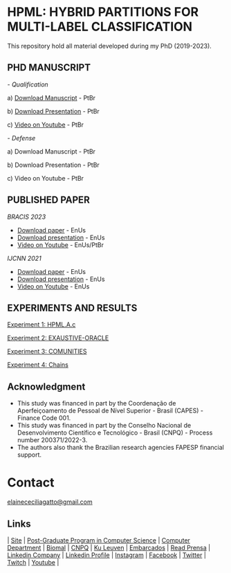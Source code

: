 # HPML: HYBRID PARTITIONS FOR MULTI-LABEL CLASSIFICATION
This repository hold all material developed during my PhD (2019-2023).


## PHD MANUSCRIPT

*- Qualification*

a) [Download Manuscript](https://pt.slideshare.net/elainececiliagatto/explorando-correlaes-para-o-particionamento-do-espao-de-rtulos-em-problemas-de-classificao-multirrtulo-889c) - PtBr

b) [Download Presentation](https://pt.slideshare.net/elainececiliagatto/explorando-correlaes-entre-rtulos-para-o-particionamento-do-espao-de-rtulos-na-classificao-multirrtulo) - PtBr

c) [Video on Youtube](https://youtu.be/ZTxZRjygbDA?list=PLq0DmQNDtJcQSpG7y3jyAagmG83UQMhOL) - PtBr

*- Defense*

a) Download Manuscript - PtBr

b) Download Presentation - PtBr

c) Video on Youtube - PtBr

## PUBLISHED PAPER

*BRACIS 2023*
- [Download paper](https://link.springer.com/chapter/10.1007/978-3-031-45368-7_6) - EnUs
- [Download presentation](https://pt.slideshare.net/elainececiliagatto/community-detection-method-for-multilabel-classification) - EnUs
- [Video on Youtube](https://youtu.be/ymC1dRqoQVc) - EnUs/PtBr

*IJCNN 2021*
- [Download paper](https://ieeexplore.ieee.org/document/9533331) - EnUs
- [Download presentation](https://pt.slideshare.net/elainececiliagatto/exploring-label-correlations-for-partitioning-the-label-space-in-multi-label-classification) - EnUs
- [Video on Youtube](https://youtu.be/1sdFV4Dvuao) - EnUs


## EXPERIMENTS AND RESULTS

[Experiment 1: HPML.A.c](https://github.com/cissagatto/HPML-J)

[Experiment 2: EXAUSTIVE-ORACLE](https://github.com/cissagatto/HPML-Exaustive-Oracle)

[Experiment 3: COMUNITIES](https://github.com/cissagatto/Bracis2023)

[Experiment 4: Chains](https://github.com/cissagatto/HPML-Chains)



## Acknowledgment
- This study was financed in part by the Coordenação de Aperfeiçoamento de Pessoal de Nível Superior - Brasil (CAPES) - Finance Code 001.
- This study was financed in part by the Conselho Nacional de Desenvolvimento Científico e Tecnológico - Brasil (CNPQ) - Process number 200371/2022-3.
- The authors also thank the Brazilian research agencies FAPESP financial support.

# Contact
elainececiliagatto@gmail.com

## Links

| [Site](https://sites.google.com/view/professor-cissa-gatto) | [Post-Graduate Program in Computer Science](http://ppgcc.dc.ufscar.br/pt-br) | [Computer Department](https://site.dc.ufscar.br/) |  [Biomal](http://www.biomal.ufscar.br/) | [CNPQ](https://www.gov.br/cnpq/pt-br) | [Ku Leuven](https://kulak.kuleuven.be/) | [Embarcados](https://www.embarcados.com.br/author/cissa/) | [Read Prensa](https://prensa.li/@cissa.gatto/) | [Linkedin Company](https://www.linkedin.com/company/27241216) | [Linkedin Profile](https://www.linkedin.com/in/elainececiliagatto/) | [Instagram](https://www.instagram.com/cissagatto) | [Facebook](https://www.facebook.com/cissagatto) | [Twitter](https://twitter.com/cissagatto) | [Twitch](https://www.twitch.tv/cissagatto) | [Youtube](https://www.youtube.com/CissaGatto) |


